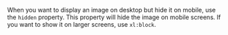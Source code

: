 When you want to display an image on desktop but hide it on mobile, use the `hidden` property. This property will hide the image on mobile screens. If you want to show it on larger screens, use `xl:block`.
